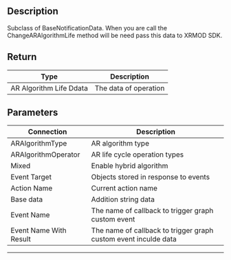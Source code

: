 ## Description

Subclass of BaseNotificationData. When you are call the ChangeARAlgorithmLife method will be need pass this data to XRMOD SDK.

## Return

| Type                      | Description           |
| ------------------------- | --------------------- |
| ​​AR Algorithm Life Ddata | The data of operation |

## Parameters

| Connection             | Description                                                     |
| ---------------------- | --------------------------------------------------------------- |
| ARAlgorithmType        | AR algorithm type                                               |
| ARAlgorithmOperator    | AR life cycle operation types                                   |
| Mixed                  | Enable hybrid algorithm                                         |
| Event Target           | Objects stored in response to events                            |
| Action Name            | Current action name                                             |
| Base data              | Addition string data                                            |
| Event Name             | The name of callback to trigger graph custom event              |
| Event Name With Result | The name of callback to trigger graph custom event inculde data |

---
